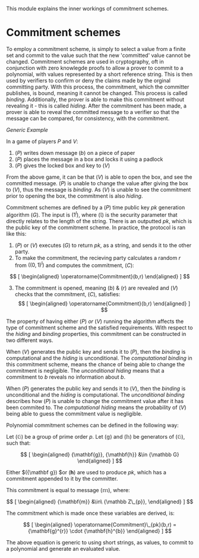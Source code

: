 This module explains the inner workings of
commitment schemes.

# Commitment schemes

To employ a commitment scheme, is simply to select a value
from a finite set and commit to the value such that the
new 'committed' value cannot be changed.
Commitment schemes are used in cryptography,
oft in conjunction with zero knowlegde proofs to
allow a prover to commit to a polynomial, with values
represented by a short reference string. This is
then used by verifiers to confirm or deny the claims
made by the orginal committing party. With this process,
the commitment, which the committer publishes, is bound,
meaning it cannot be changed. This process is called _binding_.
Additionally, the prover is able to make this commitment
without revealing it - this is called _hiding_. After
the commitment has been made, a prover is able to
reveal the committed message to a verifier so that
the message can be compared, for consistency, with the
commitment.

_Generic Example_

In a game of players $P$ and $V$:

1. $(P)$ writes down message $(b)$ on a piece of paper
2. $(P)$ places the message in a box and locks it using a padlock
3. $(P)$ gives the locked box and key to $(V)$

From the above game, it can be that $(V)$ is able to
open the box, and see the committed message. $(P)$ is
unable to change the value after giving the
box to $(V)$, thus the message is _binding_. As $(V)$
is unable to see the commitment prior to opening
the box, the commitment is also _hiding_.

Commitment schemes are defined by a $(P)$ time
public key _pk_ generation algorithm $(G)$. The
input is $(1^{l})$, where $({\mathbb l})$ is the security parameter
that directly relates to the length of the string.
There is an outputted _pk_, which is the public key
of the commitment scheme. In practice, the protocol
is ran like this:

1. $(P)$ or $(V)$ executes $(G)$ to return _pk_, as a string,
   and sends it to the other party.
2. To make the commitment, the recieving party calculates
   a random _r_ from $(({0,1})^{l})$ and computes the commitment,
   $(C)$:

$$
[
\begin{aligned}
\operatorname{Commitment}(b,r)
\end{aligned}
]
$$

3. The commitment is opened, meaning $(b)$ & $(r)$ are revealed and
   $(V)$ checks that the commitment, $(C)$, satisfies:
   $$
   [
   \begin{aligned}
   \operatorname{Commitment}(b,r)
   \end{aligned}
   ]
   $$

The property of having either $(P)$ _or_ $(V)$ running the
algorithm affects the type of commitment scheme and the
satisfied requirements. With respect to the _hiding_ and
_binding_ properties, this commitment can be constructed
in two different ways.

When $(V)$ generates the public key and sends it to $(P)$,
then the _binding_ is computational and the _hiding_ is
unconditional. The _computational binding_ in this commitment
scheme, means the chance of being able to change the
commitment is negligible. The _unconditional hiding_
means that a commitment to $b$ reveals no information about $b$.

When $(P)$ generates the public key and sends it to $(V)$, then
the _binding_ is unconditional and the _hiding_ is computational.
The _unconditional binding_ describes how $(P)$ is unable to
change the commitment value after it has been commited to.
The _computational hiding_ means the probability of $(V)$ being
able to guess the commitment value is negligible.

Polynomial commitment schemes can be defined in the following way:

Let $({\mathbb G})$ be a group of prime order _p_.
Let $({\mathbb g})$ and $({\mathbb h})$ be generators of $({\mathbb G})$,
such that:

$$
[
\begin{aligned}
{\mathbf{g}}, {\mathbf{h}} &\in {\mathbb G}
\end{aligned}
]
$$

Either $({\mathbf g}) $or $({\mathbf h})$ are used to produce
_pk_, which has a commitment appended to it by the committer.

This commitment is equal to message $({\mathbb m})$,
where:

$$
[
\begin{aligned}
{\mathbf{m}} &\in\ {\mathbb Z\_{p}},
\end{aligned}
]
$$

The commitment which is made once these variables are derived, is:

$$
[
\begin{aligned}
\operatorname{Commitment}\_{pk}(b,r) =
{\mathbf{g}^{r}}
\cdot
{\mathbf{h}^{b}}
\end{aligned}
]
$$

The above equation is generic to using short strings,
as values, to commit to a polynomial and generate an evaluated
value.
